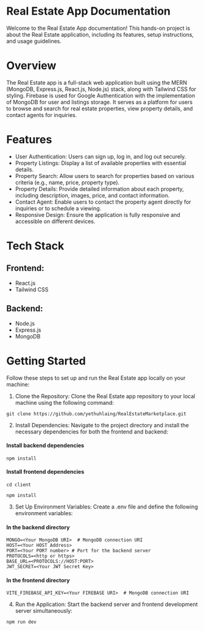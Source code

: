 # Real Estate App Documentation
Welcome to the Real Estate App documentation! This hands-on project is about the Real Estate application, including its features, setup instructions, and usage guidelines.

# Overview
The Real Estate app is a full-stack web application built using the MERN (MongoDB, Express.js, React.js, Node.js) stack, along with Tailwind CSS for styling. Firebase is used for Google Authentication with the implementation of MongoDB for user and listings storage. It serves as a platform for users to browse and search for real estate properties, view property details, and contact agents for inquiries.

# Features
- User Authentication: Users can sign up, log in, and log out securely.
- Property Listings: Display a list of available properties with essential details.
- Property Search: Allow users to search for properties based on various criteria (e.g., name, price, property type).
- Property Details: Provide detailed information about each property, including description, images, price, and contact information.
- Contact Agent: Enable users to contact the property agent directly for inquiries or to schedule a viewing.
- Responsive Design: Ensure the application is fully responsive and accessible on different devices.

# Tech Stack
## Frontend:

- React.js
- Tailwind CSS
## Backend:

- Node.js
- Express.js
- MongoDB

# Getting Started
Follow these steps to set up and run the Real Estate app locally on your machine:

1. Clone the Repository: Clone the Real Estate app repository to your local machine using the following command:
   
```
git clone https://github.com/yethuhlaing/RealEstateMarketplace.git
```

2. Install Dependencies: Navigate to the project directory and install the necessary dependencies for both the frontend and backend:
#### Install backend dependencies
```
npm install       
```
#### Install frontend dependencies
```
cd client
```
```
npm install       
```


3. Set Up Environment Variables: Create a .env file and define the following environment variables:
#### In the backend directory
```
MONGO=<Your MongoDB URI>  # MongoDB connection URI
HOST=<Your HOST Address>  
PORT=<Your PORT number> # Port for the backend server
PROTOCOLS=<http or https>
BASE_URL=<PROTOCOLS://HOST:PORT>
JWT_SECRET=<Your JWT Secret Key>  
```
#### In the frontend directory
```
VITE_FIREBASE_API_KEY=<Your FIREBASE URI>  # MongoDB connection URI
```
4. Run the Application: Start the backend server and frontend development server simultaneously:

```
npm run dev
```

